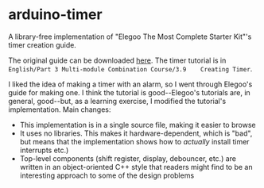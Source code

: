 # arduino-timer

A library-free implementation of "Elegoo The Most Complete Starter Kit"'s timer creation guide.

The original guide can be downloaded [here](https://www.elegoo.com/tutorial/Elegoo%20The%20Most%20Complete%20Starter%20Kit%20for%20UNO%20V2.0.2020.4.3.zip). The timer tutorial is in `English/Part 3 Multi-module Combination Course/3.9    Creating Timer`.

I liked the idea of making a timer with an alarm, so I went through Elegoo's guide for making one. I think the tutorial is good--Elegoo's tutorials are, in general, good--but, as a learning exercise, I modified the tutorial's implementation. Main changes:

- This implementation is in a single source file, making it easier to browse
- It uses no libraries. This makes it hardware-dependent, which is "bad", but means that the implementation shows how to *actually* install timer interrupts etc.)
- Top-level components (shift register, display, debouncer, etc.) are written in an object-oriented C++ style that readers might find to be an interesting approach to some of the design problems
